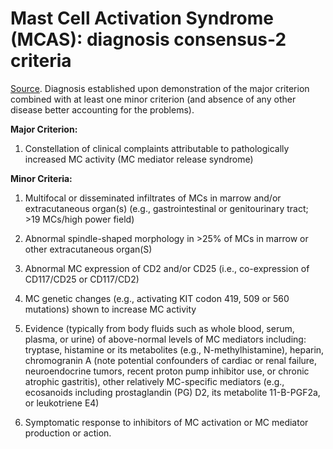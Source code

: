 # Mast Cell Activation Syndrome (MCAS): diagnosis consensus-2 criteria

[Source](https://www.degruyter.com/document/doi/10.1515/dx-2020-0005/html). Diagnosis established upon demonstration of the major criterion combined with at least one minor criterion (and absence of any other disease better accounting for the problems).

**Major Criterion:**

1. Constellation of clinical complaints attributable to pathologically increased MC activity (MC mediator release syndrome)

**Minor Criteria:**

1. Multifocal or disseminated infiltrates of MCs in marrow and/or extracutaneous organ(s) (e.g., gastrointestinal or genitourinary tract; >19 MCs/high power field)

2. Abnormal spindle-shaped morphology in >25% of MCs in marrow or other extracutaneous organ(S)

3. Abnormal MC expression of CD2 and/or CD25 (i.e., co-expression of CD117/CD25 or CD117/CD2)

4. MC genetic changes (e.g., activating KIT codon 419, 509 or 560 mutations) shown to increase MC activity

5. Evidence (typically from body fluids such as whole blood, serum, plasma, or urine) of above-normal levels of MC mediators including: tryptase, histamine or its metabolites (e.g., N-methylhistamine), heparin, chromogranin A (note potential confounders of cardiac or renal failure, neuroendocrine tumors, recent proton pump inhibitor use, or chronic atrophic gastritis), other relatively MC-specific mediators (e.g., ecosanoids including prostaglandin (PG) D2, its metabolite 11-B-PGF2a, or leukotriene E4)

6. Symptomatic response to inhibitors of MC activation or MC mediator production or action.
